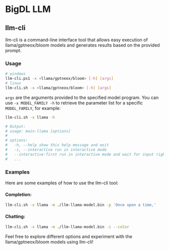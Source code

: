 # BigDL LLM

## llm-cli

llm-cli is a command-line interface tool that allows easy execution of llama/gptneox/bloom models
and generates results based on the provided prompt.

### Usage

```bash
# windows
llm-cli.ps1 -x <llama/gptneox/bloom> [-h] [args]
# linux
llm-cli.sh -x <llama/gptneox/bloom> [-h] [args]
```

`args` are the arguments provided to the specified model program. You can use `-x MODEL_FAMILY -h`
to retrieve the parameter list for a specific `MODEL_FAMILY`, for example:

```bash
llm-cli.sh -x llama -h

# Output:
# usage: main-llama [options]
#
# options:
#   -h, --help show this help message and exit
#   -i, --interactive run in interactive mode
#   --interactive-first run in interactive mode and wait for input right away
#   ...
```

### Examples

Here are some examples of how to use the llm-cli tool:

#### Completion:

```bash
llm-cli.sh -x llama -m ./llm-llama-model.bin -p 'Once upon a time,'
```

#### Chatting:

```bash
llm-cli.sh -x llama -m ./llm-llama-model.bin -i --color
```

Feel free to explore different options and experiment with the llama/gptneox/bloom models using
llm-cli!